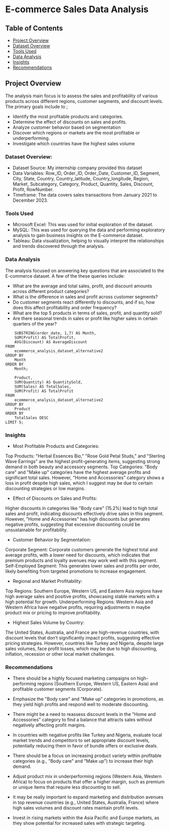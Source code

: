 # E-commerce Sales Data Analysis

## Table of Contents

- [Project Overview](#project-overview)
- [Dataset Overview](#dataset-overview)
- [Tools Used](#tools-used)
- [Data Analysis](#data-analysis)
- [Insights](#insights)
- [Recommendations](#recommendations)


## Project Overview

The analysis main focus is to assess the sales and profitability of various products across different regions, customer segments, and discount levels. The primary goals include to ;

- Identify the most profitable products and categories.
- Determine the effect of discounts on sales and profits.
- Analyze customer behavior based on segmentation
- Discover which regions or markets are the most profitable or underperforming.
- Investigate which countries have the highest sales volume

### Dataset Overview:

- Dataset Source: My internship company provided this dataset
- Data Variables: Row_ID, Order_ID, Order_Date, Customer_ID, Segment, City, State, Country, Country_latitude, Country_longitude, Region, Market, Subcategory, Category, Product, 
  Quantity, Sales, Discount, Profit, RowNumber.
- Timeframe: The data covers sales transactions from January 2021 to December 2023.


### Tools Used

- Microsoft Excel: This was used for initial exploration of the dataset.
- MySQL: This was used for querying the data and performing exploratory analysis to gain business insights on the E-commerce dataset.
- Tableau: Data visualization, helping to visually interpret the relationships and trends discovered through the analysis.

### Data Analysis

The analysis focused on answering key questions that are associated to the E-commerce dataset. A few of the these queries include:

- What are the average and total sales, profit, and discount amounts across different product categories?
- What is the difference in sales and profit across customer segments?
- Do customer segments react differently to discounts, and if so, how does this affect profitability and order frequency?
- What are the top 5 products in terms of sales, profit, and quantity sold?
- Are there seasonal trends in sales or profit like higher sales in certain quarters of the year?

```SELECT 
	SUBSTRING(order_date, 1,7) AS Month,
    SUM(Profit) AS TotalProfit,
    AVG(Discount) AS AverageDiscount
FROM 
    ecommerce_analysis_dataset_alternative2
GROUP BY 
    Month
ORDER BY 
    Month; 
```

```SELECT 
    Product,
    SUM(Quantity) AS QuantitySold,
    SUM(Sales) AS TotalSales,
    SUM(Profit) AS TotalProfit
FROM 
    ecommerce_analysis_dataset_alternative2
GROUP BY 
    Product
ORDER BY 
    TotalSales DESC
LIMIT 5;  
```

### Insights

- Most Profitable Products and Categories:

Top Products: "Herbal Essences Bio," "Rose Gold Petal Studs," and "Sterling Wave Earrings" are the highest profit-generating items, suggesting strong demand in both beauty and accessory segments.
Top Categories: "Body care" and "Make up" categories have the highest average profits and significant total sales. However, "Home and Accessories" category shows a loss in profit despite high sales, which I suggest may be due to certain discounting strategies or low margins.
  
- Effect of Discounts on Sales and Profits:

Higher discounts in categories like "Body care" (15.2%) lead to high total sales and profit, indicating discounts effectively drive sales in this segment.
However, "Home and Accessories" has high discounts but generates negative profits, suggesting that excessive discounting could be unsustainable for profitability.

- Customer Behavior by Segmentation:

Corporate Segment: Corporate customers generate the highest total and average profits, with a lower need for discounts, which indicates that premium products and loyalty avenues may work well with this segment.
Self-Employed Segment: This generates lower sales and profits per order, likely benefiting from targeted promotions to increase engagement.

- Regional and Market Profitability:

Top Regions: Southern Europe, Western US, and Eastern Asia regions have high average sales and positive profits, showcasing stable markets with a high potential for growth.
Underperforming Regions: Western Asia and Western Africa have negative profits, requiring adjustments in maybe product mix or pricing to improve profitability.


- Highest Sales Volume by Country:

The United States, Australia, and France are high-revenue countries, with discount levels that don’t significantly impact profits, suggesting effective pricing strategies.
However, countries like Turkey and Nigeria, despite large sales volumes, face profit losses, which may be due to high discounting, inflation, recession or other local market challenges.


### Recommendations

- There should be a highly focused marketing campaigns on high-performing regions (Southern Europe, Western US, Eastern Asia) and profitable customer segments (Corporate).
- Emphasize the "Body care" and "Make up" categories in promotions, as they yield high profits and respond well to moderate discounting.

- There might be a need to reassess discount levels in the "Home and Accessories" category to find a balance that attracts sales without negatively affecting profit margins.
- In countries with negative profits like Turkey and Nigeria, evaluate local market trends and competitors to set appropriate discount levels, potentially reducing them in favor of bundle offers or exclusive deals.

- There should be a focus on increasing product variety within profitable categories (e.g., "Body care" and "Make up") to increase their high demand.
- Adjust product mix in underperforming regions (Western Asia, Western Africa) to focus on products that offer a higher margin, such as premium or unique items that require less 
  discounting to sell.

- It may be really important to expand marketing and distribution avenues in top revenue countries (e.g., United States, Australia, France) where high sales volumes and discount rates maintain profit levels.
- Invest in rising markets within the Asia Pacific and Europe markets, as they show potential for increased sales with strategic targeting.


